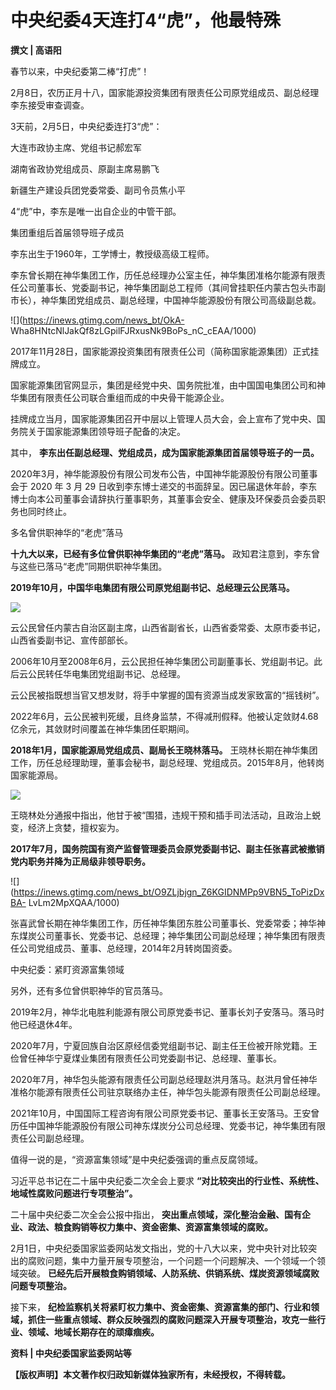 # 中央纪委4天连打4“虎”，他最特殊

**撰文 | 高语阳**

春节以来，中央纪委第二棒“打虎”！

2月8日，农历正月十八，国家能源投资集团有限责任公司原党组成员、副总经理李东接受审查调查。

3天前，2月5日，中央纪委连打3“虎”：

大连市政协主席、党组书记郝宏军

湖南省政协党组成员、原副主席易鹏飞

新疆生产建设兵团党委常委、副司令员焦小平

4“虎”中，李东是唯一出自企业的中管干部。

集团重组后首届领导班子成员

李东出生于1960年，工学博士，教授级高级工程师。

李东曾长期在神华集团工作，历任总经理办公室主任，神华集团准格尔能源有限责任公司董事长、党委副书记，神华集团副总工程师（其间曾挂职任内蒙古包头市副市长），神华集团党组成员、副总经理，中国神华能源股份有限公司高级副总裁。

![](https://inews.gtimg.com/news_bt/OkA-
Wha8HNtcNlJakQf8zLGpilFJRxusNk9BoPs_nC_cEAA/1000)

2017年11月28日，国家能源投资集团有限责任公司（简称国家能源集团）正式挂牌成立。

国家能源集团官网显示，集团是经党中央、国务院批准，由中国国电集团公司和神华集团有限责任公司联合重组而成的中央骨干能源企业。

挂牌成立当月，国家能源集团召开中层以上管理人员大会，会上宣布了党中央、国务院关于国家能源集团领导班子配备的决定。

其中， **李东出任副总经理、党组成员，成为国家能源集团首届领导班子的一员。**

2020年3月，神华能源股份有限公司发布公告，中国神华能源股份有限公司董事会于 2020 年 3 月 29
日收到李东博士递交的书面辞呈。因已届退休年龄，李东博士向本公司董事会请辞执行董事职务，其董事会安全、健康及环保委员会委员职务也同时终止。

多名曾供职神华的“老虎”落马

**十九大以来，已经有多位曾供职神华集团的“老虎”落马。** 政知君注意到，李东曾与这些已落马“老虎”同期供职神华集团。

**2019年10月，中国华电集团有限公司原党组副书记、总经理云公民落马。**

![](https://inews.gtimg.com/news_bt/OGg0yGKKBHB1cwUqyoh12mA2_2OD8m524RpSZebm43dmkAA/1000)

云公民曾任内蒙古自治区副主席，山西省副省长，山西省委常委、太原市委书记，山西省委副书记、宣传部部长。

2006年10月至2008年6月，云公民担任神华集团公司副董事长、党组副书记。此后云公民转任华电集团党组副书记、总经理。

云公民被指既想当官又想发财，将手中掌握的国有资源当成发家致富的“摇钱树”。

2022年6月，云公民被判死缓，且终身监禁，不得减刑假释。他被认定敛财4.68亿余元，其敛财时间覆盖在神华集团任职期间。

**2018年1月，国家能源局党组成员、副局长王晓林落马。**
王晓林长期在神华集团工作，历任总经理助理，董事会秘书，副总经理、党组成员。2015年8月，他转岗国家能源局。

![](https://inews.gtimg.com/news_bt/OEosPBc0KrReChOxcrRu8iA6xfLvChWt9R2q75GuMUXv0AA/1000)

王晓林处分通报中指出，他甘于被“围猎，违规干预和插手司法活动，且政治上蜕变，经济上贪婪，擅权妄为。

**2017年7月，国务院国有资产监督管理委员会原党委副书记、副主任张喜武被撤销党内职务并降为正局级非领导职务。**

![](https://inews.gtimg.com/news_bt/O9ZLjbjgn_Z6KGIDNMPp9VBN5_ToPizDxBA-
LvLm2MpXQAA/1000)

张喜武曾长期在神华集团工作，历任神华集团东胜公司董事长、党委常委；神华神东煤炭公司董事长、党委书记、总经理；神华集团公司副总经理；神华集团有限责任公司党组成员、董事、总经理，2014年2月转岗国资委。

中央纪委：紧盯资源富集领域

另外，还有多位曾供职神华的官员落马。

2019年2月，神华北电胜利能源有限公司原党委书记、董事长刘子安落马。落马时他已经退休4年。

2020年7月，宁夏回族自治区原经信委党组副书记、副主任王俭被开除党籍。王俭曾任神华宁夏煤业集团有限责任公司党委副书记、总经理、董事长。

2020年7月，神华包头能源有限责任公司副总经理赵洪月落马。赵洪月曾任神华准格尔能源有限责任公司驻京联络办主任，神华包头能源有限责任公司副总经理。

2021年10月，中国国际工程咨询有限公司原党委书记、董事长王安落马。王安曾历任中国神华能源股份有限公司神东煤炭分公司总经理、党委书记，神华集团有限责任公司副总经理。

值得一说的是，“资源富集领域”是中央纪委强调的重点反腐领域。

习近平总书记在二十届中央纪委二次全会上要求 **“对比较突出的行业性、系统性、地域性腐败问题进行专项整治”。**

二十届中央纪委二次全会公报中指出， **突出重点领域，深化整治金融、国有企业、政法、粮食购销等权力集中、资金密集、资源富集领域的腐败。**

2月1日，中央纪委国家监委网站发文指出，党的十八大以来，党中央针对比较突出的腐败问题，集中力量开展专项整治，一个问题一个问题解决、一个领域一个领域突破。
**已经先后开展粮食购销领域、人防系统、供销系统、煤炭资源领域腐败问题专项整治。**

接下来，
**纪检监察机关将紧盯权力集中、资金密集、资源富集的部门、行业和领域，抓住一些重点领域、群众反映强烈的腐败问题深入开展专项整治，攻克一些行业、领域、地域长期存在的顽瘴痼疾。**

**资料 | 中央纪委国家监委网站等**

**【版权声明】本文著作权归政知新媒体独家所有，未经授权，不得转载。**

